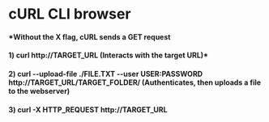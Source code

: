 # cURL CLI browser

#### *Without the X flag, cURL sends a GET request

#### 1) curl http://TARGET_URL (Interacts with the target URL)*

#### 2) curl --upload-file ./FILE.TXT --user USER:PASSWORD http://TARGET_URL/TARGET_FOLDER/ (Authenticates, then uploads a file to the webserver)

#### 3) curl -X HTTP_REQUEST http://TARGET_URL
